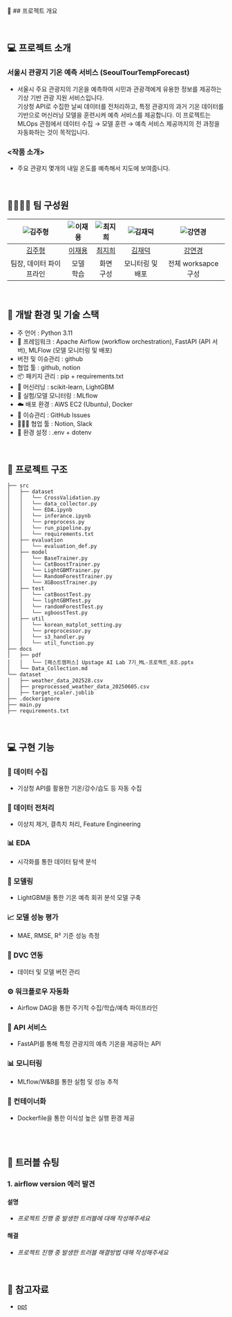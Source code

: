 📌 ## 프로젝트 개요

<br>

## 💻 프로젝트 소개
### 서울시 관광지 기온 예측 서비스 (SeoulTourTempForecast)
- 서울시 주요 관광지의 기온을 예측하여 시민과 관광객에게 유용한 정보를 제공하는 기상 기반 관광 지원 서비스입니다. <br>
  기상청 API로 수집한 날씨 데이터를 전처리하고, 특정 관광지의 과거 기온 데이터를 기반으로 머신러닝 모델을 훈련시켜 예측 서비스를 제공합니다.
  이 프로젝트는 MLOps 관점에서 데이터 수집 → 모델 훈련 → 예측 서비스 제공까지의 전 과정을 자동화하는 것이 목적입니다.

### <작품 소개>
- 주요 관광지 몇개의 내일 온도를 예측해서 지도에 보여줍니다.

<br>

## 👨‍👩‍👦‍👦 팀 구성원

| ![김주형](https://avatars.githubusercontent.com/u/156163982?v=4) | ![이재용](https://avatars.githubusercontent.com/u/156163982?v=4) | ![최지희](https://avatars.githubusercontent.com/u/156163982?v=4) | ![김재덕](https://avatars.githubusercontent.com/u/156163982?v=4) | ![강연경](https://avatars.githubusercontent.com/u/156163982?v=4) |
| :--------------------------------------------------------------: | :--------------------------------------------------------------: | :--------------------------------------------------------------: | :--------------------------------------------------------------: | :--------------------------------------------------------------: |
|            [김주형](https://github.com/UpstageAILab)             |            [이재용](https://github.com/UpstageAILab)             |            [최지희](https://github.com/UpstageAILab)             |            [김재덕](https://github.com/UpstageAILab)             |            [강연경](https://github.com/UpstageAILab)             |
|                            팀장, 데이터 파이프라인                             |                            모델 학습                             |                            화면 구성                             |                            모니터링 및 배포                             |                            전체 worksapce 구성                             |

<br>

## 🔨 개발 환경 및 기술 스택
- 주 언어 : Python 3.11
- 🧰 프레임워크 : Apache Airflow (workflow orchestration), FastAPI (API 서버), MLFlow (모델 모니터링 및 배포)
- 버전 및 이슈관리 : github
- 협업 툴 : github, notion
- 📦 패키지 관리 : pip + requirements.txt
- 🧪 머신러닝 : scikit-learn, LightGBM
- 🧪 실험/모델 모니터링 : MLflow
- ☁️ 배포 환경 : AWS EC2 (Ubuntu), Docker
- 🔧 이슈관리 : GitHub Issues
- 🧑‍🤝‍🧑 협업 툴 : Notion, Slack
- 📄 환경 설정 : .env + dotenv

<br>

## 📁 프로젝트 구조
```
├── src
│   ├── dataset
│   │   └── CrossValidation.py
│   │   └── data_collector.py
│   │   └── EDA.ipynb
│   │   └── inferance.ipynb
│   │   └── preprocess.py
│   │   └── run_pipeline.py
│   │   └── requirements.txt
│   ├── evaluation
│   │   └── evaluation_def.py
│   ├── model
│   │   └── BaseTrainer.py
│   │   └── CatBoostTrainer.py
│   │   └── LightGBMTrainer.py
│   │   └── RandomForestTrainer.py
│   │   └── XGBoostTrainer.py
│   ├── test
│   │   └── catBoostTest.py
│   │   └── lightGBMTest.py
│   │   └── randomForestTest.py
│   │   └── xgboostTest.py
│   ├── util
│   │   └── korean_matplot_setting.py
│   │   └── preprocessor.py
│   │   └── s3_handler.py
│   │   └── util_function.py
├── docs
│   ├── pdf
│   │   └── [패스트캠퍼스] Upstage AI Lab 7기_ML-프로젝트_8조.pptx
│   └── Data_Collection.md
└── dataset
│   ├── weather_data_202528.csv
│   ├── preprocessed_weather_data_20250605.csv
│   ├── target_scaler.joblib
├── .dockerignore
├── main.py
├── requirements.txt
```

<br>

## 💻​ 구현 기능
### 🔄 데이터 수집
- 기상청 API를 활용한 기온/강수/습도 등 자동 수집
### 🧹 데이터 전처리
- 이상치 제거, 결측치 처리, Feature Engineering
### 📊 EDA
- 시각화를 통한 데이터 탐색 분석
### 🧠 모델링
- LightGBM을 통한 기온 예측 회귀 분석 모델 구축
### 📈 모델 성능 평가
- MAE, RMSE, R² 기준 성능 측정
### 💾 DVC 연동
- 데이터 및 모델 버전 관리
### ⚙️ 워크플로우 자동화
- Airflow DAG을 통한 주기적 수집/학습/예측 파이프라인
### 🚀 API 서비스
- FastAPI를 통해 특정 관광지의 예측 기온을 제공하는 API
### 📊 모니터링
- MLflow/W&B를 통한 실험 및 성능 추적
### 🐳 컨테이너화
- Dockerfile을 통한 이식성 높은 실행 환경 제공

<br>

<br>

## 🚨​ 트러블 슈팅
### 1. airflow version 에러 발견

#### 설명
- _프로젝트 진행 중 발생한 트러블에 대해 작성해주세요_

#### 해결
- _프로젝트 진행 중 발생한 트러블 해결방법 대해 작성해주세요_

<br>

## 📰​ 참고자료
- [ppt](https://docs.google.com/presentation/d/1BX9PCfKckJTmf3du9hvXv3o8dujUtgkN/edit?slide=id.p1#slide=id.p1)
